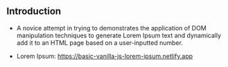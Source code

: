 ## Introduction

- A novice attempt in trying to demonstrates the application of DOM manipulation techniques to generate Lorem Ipsum text and dynamically add it to an HTML page based on a user-inputted number.

- Lorem Ipsum: https://basic-vanilla-js-lorem-ipsum.netlify.app
